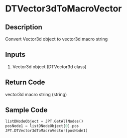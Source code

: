 # DTVector3dToMacroVector

## Description

Convert Vector3d object to vector3d macro string

## Inputs

1. Vector3d object (DTVector3d class)

## Return Code

vector3d macro string (string)

## Sample Code

```python
listDNodeObject = JPT.GetAllNodes()
posNode1 = listDNodeObject[0].pos
JPT.DTVector3dToMacroVector(posNode1)
```
